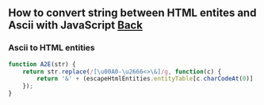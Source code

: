 ## How to convert string between HTML entites and Ascii with JavaScript [Back](./qa.md)

### Ascii to HTML entities

```js
function A2E(str) {
    return str.replace(/[\u00A0-\u2666<>\&]/g, function(c) {
        return '&' + (escapeHtmlEntities.entityTable[c.charCodeAt(0)] || '#'+c.charCodeAt(0)) + ';';
    });
}
```
